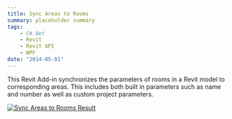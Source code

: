 ```yaml
---
title: Sync Areas to Rooms
summary: placeholder summary
tags:
    - C#.Net
    - Revit
    - Revit API
    - WPF
date: "2014-05-01"
---
```


This Revit Add-in synchronizes the parameters of rooms in a Revit model to corresponding areas. This includes both built in parameters such as name and number as well as custom project parameters.

[![Sync Areas to Rooms Result](Sync-Areas-to-Rooms-Result.png)](http://www.ericanastas.com/wp-content/uploads/2014/05/Sync-Areas-to-Rooms-Result.png)
